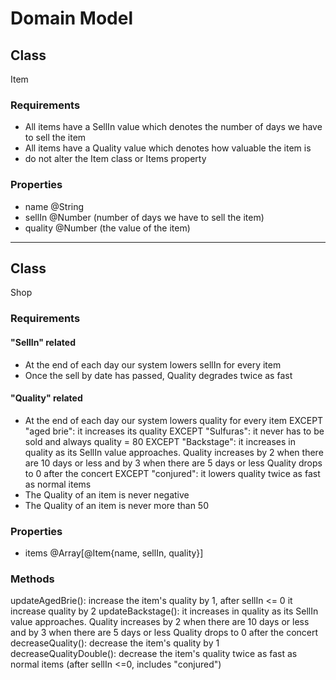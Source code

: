 
# Domain Model

## Class
Item

### Requirements
- All items have a SellIn value which denotes the number of days we have to sell the item
- All items have a Quality value which denotes how valuable the item is
- do not alter the Item class or Items property

### Properties
- name @String
- sellIn @Number (number of days we have to sell the item)
- quality @Number (the value of the item)

---

## Class
Shop

### Requirements
#### "SellIn" related
- At the end of each day our system lowers sellIn for every item 
- Once the sell by date has passed, Quality degrades twice as fast


#### "Quality" related
- At the end of each day our system lowers quality for every item
   EXCEPT "aged brie": it increases its quality
   EXCEPT "Sulfuras": it  never has to be sold and always quality = 80
   EXCEPT "Backstage": it increases in quality as its SellIn value approaches.
   Quality increases by 2 when there are 10 days or less and by 3 when there are 5 days or less Quality drops to 0 after the concert
   EXCEPT "conjured": it lowers quality twice as fast as normal items
- The Quality of an item is never negative
- The Quality of an item is never more than 50


### Properties
- items @Array[@Item{name, sellIn, quality}]
  
### Methods
updateAgedBrie(): increase the item's quality by 1, after sellIn <= 0 it increase quality by 2
updateBackstage(): it increases in quality as its SellIn value approaches.
   Quality increases by 2 when there are 10 days or less and by 3 when there are 5 days or less Quality drops to 0 after the concert
decreaseQuality(): decrease the item's quality by 1
decreaseQualityDouble(): decrease the item's quality twice as fast as normal items (after sellIn <=0, includes "conjured")